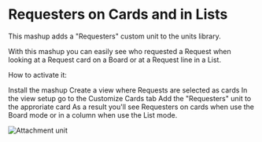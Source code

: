 # Requesters on Cards and in Lists

This mashup adds a "Requesters" custom unit to the units library.

With this mashup you can easily see who requested a Request when looking at a Request card on a Board or at a Request line in a List.

How to activate it:

Install the mashup
Create a view where Requests are selected as cards
In the view setup go to the Customize Cards tab
Add the "Requesters" unit to the approriate card
As a result you'll see Requesters on cards when use the Board mode or in a column when use the List mode.

![Attachment unit](https://raw.githubusercontent.com/TargetProcess/TP3MashupLibrary/master/Requesters%20on%20Board%20and%20List/Requesters.png?raw=true)
